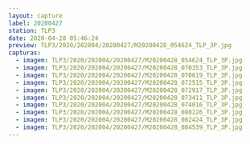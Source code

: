 ```yaml
---
layout: capture
label: 20200427
station: TLP3
date: 2020-04-28 05:46:24
preview: TLP3/2020/202004/20200427/M20200428_054624_TLP_3P.jpg
capturas:
  - imagem: TLP3/2020/202004/20200427/M20200428_054624_TLP_3P.jpg
  - imagem: TLP3/2020/202004/20200427/M20200428_070353_TLP_3P.jpg
  - imagem: TLP3/2020/202004/20200427/M20200428_070619_TLP_3P.jpg
  - imagem: TLP3/2020/202004/20200427/M20200428_072515_TLP_3P.jpg
  - imagem: TLP3/2020/202004/20200427/M20200428_072917_TLP_3P.jpg
  - imagem: TLP3/2020/202004/20200427/M20200428_073411_TLP_3P.jpg
  - imagem: TLP3/2020/202004/20200427/M20200428_074016_TLP_3P.jpg
  - imagem: TLP3/2020/202004/20200427/M20200428_080226_TLP_3P.jpg
  - imagem: TLP3/2020/202004/20200427/M20200428_082424_TLP_3P.jpg
  - imagem: TLP3/2020/202004/20200427/M20200428_084539_TLP_3P.jpg
---
```

